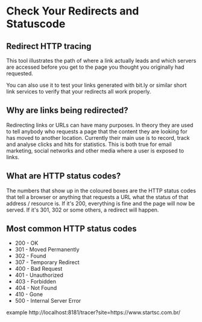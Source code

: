 <h1>Check Your Redirects and Statuscode</h1>
<h2>Redirect HTTP tracing</h2>
This tool illustrates the path of where a link actually leads and which servers are accessed before you get to the page you thought you originally had requested.

You can also use it to test your links generated with bit.ly or similar short link services to verify that your redirects all work properly.

<h2>Why are links being redirected?</h2>
Redirecting links or URLs can have many purposes. In theory they are used to tell anybody who requests a page that the content they are looking for has moved to another location. Currently their main use is to record, track and analyse clicks and hits for statistics. This is both true for email marketing, social networks and other media where a user is exposed to links.

<h2>What are HTTP status codes?</h2>
The numbers that show up in the coloured boxes are the HTTP status codes that tell a browser or anything that requests a URL what the status of that address / resource is. If it's 200, everything is fine and the page will now be served. If it's 301, 302 or some others, a redirect will happen.

<h2>Most common HTTP status codes</h2>
<ul>
<li>200 - OK</li>
<li>301 - Moved Permanently</li>
<li>302 - Found</li>
<li>307 - Temporary Redirect</li>
<li>400 - Bad Request</li>
<li>401 - Unauthorized</li>
<li>403 - Forbidden</li>
<li>404 - Not Found</li>
<li>410 - Gone</li>
<li>500 - Internal Server Error</li>
</ul>
example 
http://localhost:8181/tracer?site=https://www.startsc.com.br/
